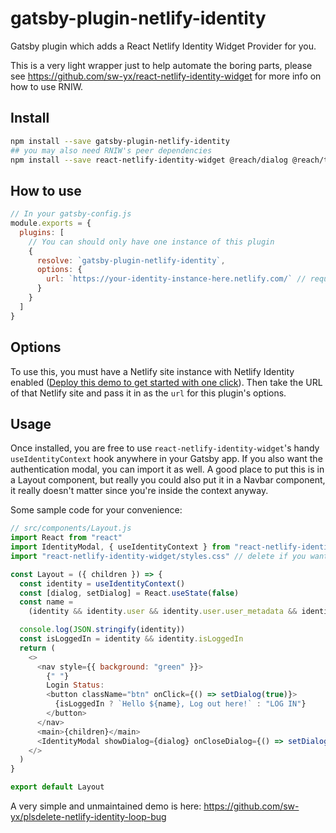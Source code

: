 # gatsby-plugin-netlify-identity

Gatsby plugin which adds a React Netlify Identity Widget Provider for you.

This is a very light wrapper just to help automate the boring parts, please see https://github.com/sw-yx/react-netlify-identity-widget for more info on how to use RNIW.

## Install

```bash
npm install --save gatsby-plugin-netlify-identity
## you may also need RNIW's peer dependencies
npm install --save react-netlify-identity-widget @reach/dialog @reach/tabs @reach/visually-hidden
```

## How to use

```javascript
// In your gatsby-config.js
module.exports = {
  plugins: [
    // You can should only have one instance of this plugin
    {
      resolve: `gatsby-plugin-netlify-identity`,
      options: {
        url: `https://your-identity-instance-here.netlify.com/` // required!
      }
    }
  ]
}
```

## Options

To use this, you must have a Netlify site instance with Netlify Identity enabled ([Deploy this demo to get started with one click](https://app.netlify.com/start/deploy?repository=https://github.com/sw-yx/jamstack-hackathon-starter&stack=cms)). Then take the URL of that Netlify site and pass it in as the `url` for this plugin's options.

## Usage

Once installed, you are free to use `react-netlify-identity-widget`'s handy `useIdentityContext` hook anywhere in your Gatsby app. If you also want the authentication modal, you can import it as well. A good place to put this is in a Layout component, but really you could also put it in a Navbar component, it really doesn't matter since you're inside the context anyway.

Some sample code for your convenience:

```js
// src/components/Layout.js
import React from "react"
import IdentityModal, { useIdentityContext } from "react-netlify-identity-widget"
import "react-netlify-identity-widget/styles.css" // delete if you want to bring your own CSS

const Layout = ({ children }) => {
  const identity = useIdentityContext()
  const [dialog, setDialog] = React.useState(false)
  const name =
    (identity && identity.user && identity.user.user_metadata && identity.user.user_metadata.full_name) || "NoName"

  console.log(JSON.stringify(identity))
  const isLoggedIn = identity && identity.isLoggedIn
  return (
    <>
      <nav style={{ background: "green" }}>
        {" "}
        Login Status:
        <button className="btn" onClick={() => setDialog(true)}>
          {isLoggedIn ? `Hello ${name}, Log out here!` : "LOG IN"}
        </button>
      </nav>
      <main>{children}</main>
      <IdentityModal showDialog={dialog} onCloseDialog={() => setDialog(false)} />
    </>
  )
}

export default Layout
```

A very simple and unmaintained demo is here: https://github.com/sw-yx/plsdelete-netlify-identity-loop-bug
